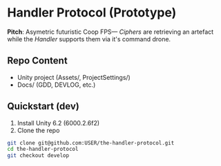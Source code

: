 # Handler Protocol (Prototype)

**Pitch**: Asymetric futuristic Coop FPS— *Ciphers* are retrieving an artefact while the *Handler* supports them via it's command drone.

## Repo Content
- Unity project (Assets/, ProjectSettings/)
- Docs/ (GDD, DEVLOG, etc.)

## Quickstart (dev)
1. Install Unity 6.2 (6000.2.6f2)
2. Clone the repo
```bash
git clone git@github.com:USER/the-handler-protocol.git
cd the-handler-protocol
git checkout develop
